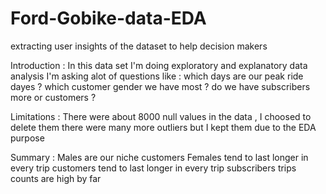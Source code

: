 # Ford-Gobike-data-EDA
extracting user insights of the dataset to help decision makers 

Introduction :
In this data set I'm doing exploratory and explanatory data analysis
I'm asking alot of questions like :
which days are our peak ride dayes ?
which customer gender we have most ?
do we have subscribers more or customers ?


Limitations :
There were about 8000 null values in the data , I choosed to delete them
there were many more outliers but I kept them due to the EDA purpose

Summary :
Males are our niche customers
Females tend to last longer in every trip
customers tend to last longer in every trip
subscribers trips counts are high by far

